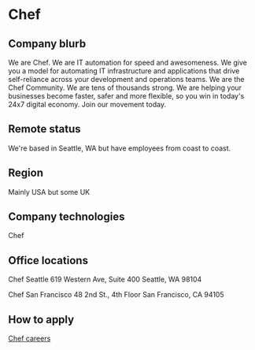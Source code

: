 # Chef

## Company blurb

We are Chef. We are IT automation for speed and awesomeness. We give you a model for automating IT infrastructure and applications that drive self-reliance across your development and operations teams. We are the Chef Community. We are tens of thousands strong. We are helping your businesses become faster, safer and more flexible, so you win in today's 24x7 digital economy. Join our movement today.

## Remote status

We're based in Seattle, WA but have employees from coast to coast.

## Region

Mainly USA but some UK

## Company technologies

Chef

## Office locations

Chef Seattle
619 Western Ave, Suite 400
Seattle, WA 98104

Chef San Francisco
48 2nd St., 4th Floor
San Francisco, CA 94105

## How to apply

[Chef careers](https://www.chef.io/careers/)
